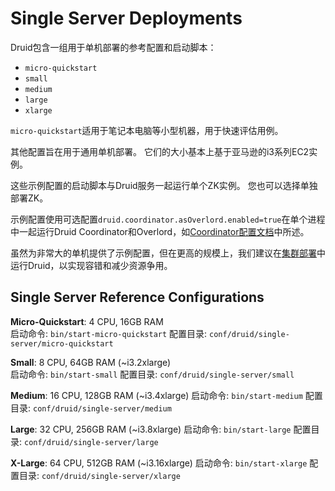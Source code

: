 Single Server Deployments
======
Druid包含一组用于单机部署的参考配置和启动脚本：
* `micro-quickstart`
* `small`
* `medium`
* `large`
* `xlarge`

`micro-quickstart`适用于笔记本电脑等小型机器，用于快速评估用例。

其他配置旨在用于通用单机部署。 它们的大小基本上基于亚马逊的i3系列EC2实例。

这些示例配置的启动脚本与Druid服务一起运行单个ZK实例。 您也可以选择单独部署ZK。

示例配置使用可选配置`druid.coordinator.asOverlord.enabled=true`在单个进程中一起运行Druid Coordinator和Overlord，如[Coordinator配置文档](https://druid.apache.org/docs/latest/configuration/index.html#coordinator-operation)中所述。

虽然为非常大的单机提供了示例配置，但在更高的规模上，我们建议在[集群部署](https://druid.apache.org/docs/latest/tutorials/cluster.md)中运行Druid，以实现容错和减少资源争用。

## Single Server Reference Configurations
**Micro-Quickstart**: 4 CPU, 16GB RAM  
启动命令: `bin/start-micro-quickstart` 配置目录: `conf/druid/single-server/micro-quickstart`

**Small**: 8 CPU, 64GB RAM (~i3.2xlarge)  
启动命令: `bin/start-small` 配置目录: `conf/druid/single-server/small`

**Medium**: 16 CPU, 128GB RAM (~i3.4xlarge)
启动命令: `bin/start-medium` 配置目录: `conf/druid/single-server/medium`

**Large**: 32 CPU, 256GB RAM (~i3.8xlarge)
启动命令: `bin/start-large` 配置目录: `conf/druid/single-server/large`

**X-Large**: 64 CPU, 512GB RAM (~i3.16xlarge)
启动命令: `bin/start-xlarge` 配置目录: `conf/druid/single-server/xlarge`

